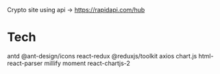 Crypto site using api -> https://rapidapi.com/hub

# Tech

antd
@ant-design/icons
react-redux
@reduxjs/toolkit
axios
chart.js
html-react-parser
millify
moment
react-chartjs-2
